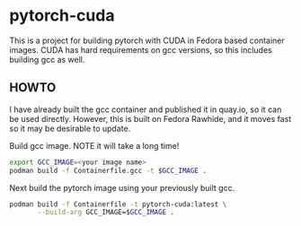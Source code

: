 # pytorch-cuda

This is a project for building pytorch with CUDA in Fedora based container
images.  CUDA has hard requirements on gcc versions, so this includes building
gcc as well.

## HOWTO

I have already built the gcc container and published it in quay.io, so it can
be used directly.  However, this is built on Fedora Rawhide, and it moves fast
so it may be desirable to update.

Build gcc image.  NOTE it will take a long time!

```bash
export GCC_IMAGE=<your image name>
podman build -f Containerfile.gcc -t $GCC_IMAGE .
```

Next build the pytorch image using your previously built gcc.

```bash
podman build -f Containerfile -t pytorch-cuda:latest \
       --build-arg GCC_IMAGE=$GCC_IMAGE .
```
